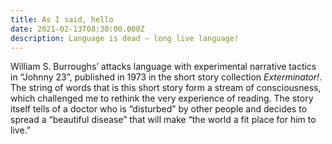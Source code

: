 ```yaml
---
title: As I said, hello
date: 2021-02-13T08:30:00.000Z
description: Language is dead — long live language!
---
```

William S. Burroughs’ attacks language with experimental narrative tactics in “Johnny 23”, published in 1973 in the short story collection *Exterminator!*. The string of words that is this short story form a stream of consciousness, which challenged me to rethink the very experience of reading. The story itself tells of a doctor who is “disturbed” by other people and decides to spread a “beautiful disease” that will make “the world a fit place for him to live.”